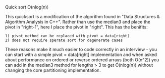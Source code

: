 Quick sort O(nlog(n))

This quicksort is a modification of the algorithm found in
"Data Structures & Algorithm Analysis in C++". Rather than
use the median3 and place the pivot in "right-1", here I place
the pivot in "right". This has the benifits:

	1) pivot method can be replaced with pivot = data[right]
	2) does not require sperate sort for degenerate cases

These reasons make it much easier to code correctly in an interview -
you can start with a simple pivot = data[right] implementation 
and when asked about performance on ordered or reverse ordered
arrays (both O(n^2)) you can add in the median3
method for lengths > 3 to get O(nlog(n)) without changing the core
partitioning implementation.
